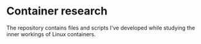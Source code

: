 # Container research

The repository contains files and scripts I've developed while studying the inner workings of Linux containers.
